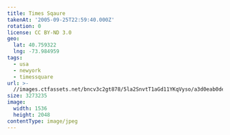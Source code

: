 ```yaml
---
title: Times Sqaure
takenAt: '2005-09-25T22:59:40.000Z'
rotation: 0
license: CC BY-ND 3.0
geo:
  lat: 40.759322
  lng: -73.984959
tags:
  - usa
  - newyork
  - timessquare
url: >-
  //images.ctfassets.net/bncv3c2gt878/5la2SnvtT1aGd11YKqVyso/a3d0eab0de06137b7c1171d894bdbf60/times-sqaure_4325580348_o
size: 3273235
image:
  width: 1536
  height: 2048
contentType: image/jpeg
---
```


